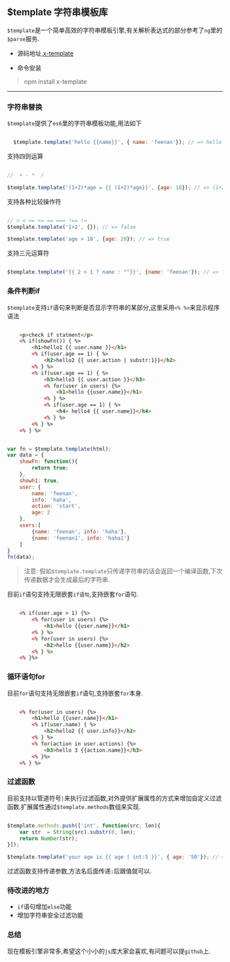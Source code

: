 ## $template 字符串模板库

`$template`是一个简单高效的字符串模板引擎,有关解析表达式的部分参考了`ng`里的`$parse`服务.

* 源码地址,<a href="https://github.com/xuwenmin/template" target="_blank">x-template</a>

* 命令安装

> npm install x-template

---

### 字符串替换

`$template`提供了`es6`里的字符串模板功能,用法如下

```js

  $template.template('hello {{name}}', { name: 'feenan'}); // => hello feenan

```

支持四则运算

```js

//  + - *  /

$template.template('(1+2)*age = {{ (1+2)*age}}', {age: 18}); // => (1+2)*age = 54

```

支持各种比较操作符

```js

// > < >= <= == === !== !=
$template.template('1>2', {}); // => false

$template.template('age > 18', {age: 20}); // => true

```

支持三元运算符

```js

$template.template('{{ 2 > 1 ? name : ""}}', {name: 'feenan'}); // => feenan

```

### 条件判断if

`$template`支持`if`语句来判断是否显示字符串的某部分,这里采用`<% %>`来显示程序语法

```html

	<p>check if statment</p>
	<% if(showFn()) { %>
		<h1>hello1 {{ user.name }}</h1>
		<% if(user.age == 1) { %>
			<h2>hello2 {{ user.action | substr:1}}</h2>
		<% } %>
		<% if(user.age == 1) { %>
			<h3>hello3 {{ user.action }}</h3>
			<% for(user in users) {%>
				<h1>hello {{user.name}}</h1>
			<% } %>
			<% if(user.age == 1) { %>
				<h4> hello4 {{ user.name}}</h4>
			<% } %>
		<% } %>
	<% } %>	

```

```js

var fn = $template.template(html);
var data = {
	showFn: function(){
		return true;
	},
	showh1: true,
	user: {
		name: 'feenan',
		info: 'haha',
		action: 'start',
		age: 2
	},
	users:[
		{name: 'feenan', info: 'haha'},
		{name: 'feenan1', info: 'haha1'}
	]
}
fn(data);
```

> 注意: 假如`$template.template`只传递字符串的话会返回一个编译函数,下次传递数据才会生成最后的字符串.

目前`if`语句支持无限嵌套`if语句`,支持嵌套`for`语句.

```html

	<% if(user.age > 1) {%>
		<% for(user in users) {%>
			<h1>hello {{user.name}}</h1>
		<% } %>
		<% for(user in users) {%>
			<h2>hello {{user.name}}</h2>
		<% } %>
	<% }%>

```

### 循环语句for

目前`for`语句支持无限嵌套`if`语句,支持嵌套`for`本身.

```html

	<% for(user in users) {%>
		<h1>hello {{user.name}}</h1>
		<% if(user.name) { %>
			<h2>hello2 {{ user.info}}</h2>
		<% } %>
		<% for(action in user.actions) {%>
			<h3>hello 3 {{action.name}}</h3>
		<% }%>
	<% } %>

```

### 过滤函数

目前支持以管道符号`|`来执行过滤函数,对外提供扩展属性的方式来增加自定义过滤函数.扩展属性通过`$template.methods`数组来实现.

```js

$template.methods.push(['int', function(src, len){
	var str  = String(src).substr(0, len);
	return Number(str);
}]);

$template.template('your age is {{ age | int:5 }}', { age: '50'}); // => 50

```

过滤函数支持传递参数,方法名后面传递`:`后跟值就可以.

### 待改进的地方

* `if`语句增加`else`功能
* 增加字符串安全过滤功能

### 总结

现在模板引擎非常多,希望这个小小的`js`库大家会喜欢,有问题可以提`github`上.

























